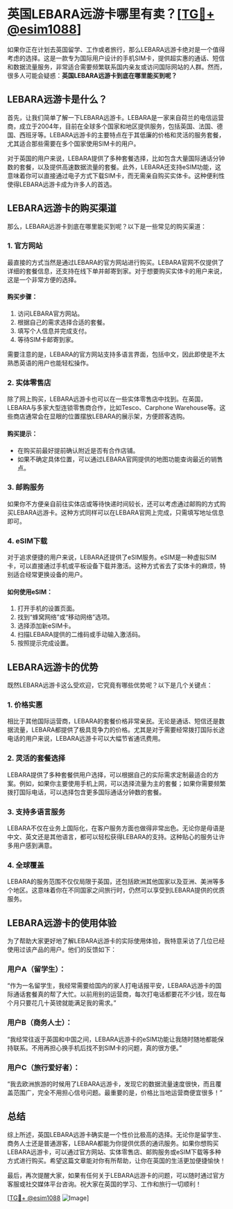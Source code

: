 # 英国LEBARA远游卡哪里有卖？[[TG💪+ @esim1088](https://t.me/s/esim1088)]

如果你正在计划去英国留学、工作或者旅行，那么LEBARA远游卡绝对是一个值得考虑的选择。这是一款专为国际用户设计的手机SIM卡，提供超实惠的通话、短信和数据流量服务，非常适合需要频繁联系国内亲友或访问国际网站的人群。然而，很多人可能会疑惑：**英国LEBARA远游卡到底在哪里能买到呢？**

## LEBARA远游卡是什么？

首先，让我们简单了解一下LEBARA远游卡。LEBARA是一家来自荷兰的电信运营商，成立于2004年，目前在全球多个国家和地区提供服务，包括英国、法国、德国、西班牙等。LEBARA远游卡的主要特点在于其低廉的价格和灵活的服务套餐，尤其适合那些需要在多个国家使用SIM卡的用户。

对于英国的用户来说，LEBARA提供了多种套餐选择，比如包含大量国际通话分钟数的套餐，以及提供高速数据流量的套餐。此外，LEBARA还支持eSIM功能，这意味着你可以直接通过电子方式下载SIM卡，而无需亲自购买实体卡。这种便利性使得LEBARA远游卡成为许多人的首选。

## LEBARA远游卡的购买渠道

那么，LEBARA远游卡到底在哪里能买到呢？以下是一些常见的购买渠道：

### 1. 官方网站

最直接的方式当然是通过LEBARA的官方网站进行购买。LEBARA官网不仅提供了详细的套餐信息，还支持在线下单并邮寄到家。对于想要购买实体卡的用户来说，这是一个非常方便的选择。

#### 购买步骤：
1. 访问LEBARA官方网站。
2. 根据自己的需求选择合适的套餐。
3. 填写个人信息并完成支付。
4. 等待SIM卡邮寄到家。

需要注意的是，LEBARA的官方网站支持多语言界面，包括中文，因此即使是不太熟悉英语的用户也能轻松操作。

### 2. 实体零售店

除了网上购买，LEBARA远游卡也可以在一些实体零售店中找到。在英国，LEBARA与多家大型连锁零售商合作，比如Tesco、Carphone Warehouse等。这些商店通常会在显眼的位置摆放LEBARA的展示架，方便顾客选购。

#### 购买提示：
- 在购买前最好提前确认附近是否有合作店铺。
- 如果不确定具体位置，可以通过LEBARA官网提供的地图功能查询最近的销售点。

### 3. 邮购服务

如果你不方便亲自前往实体店或等待快递时间较长，还可以考虑通过邮购的方式购买LEBARA远游卡。这种方式同样可以在LEBARA官网上完成，只需填写地址信息即可。

### 4. eSIM下载

对于追求便捷的用户来说，LEBARA还提供了eSIM服务。eSIM是一种虚拟SIM卡，可以直接通过手机或平板设备下载并激活。这种方式省去了实体卡的麻烦，特别适合经常更换设备的用户。

#### 如何使用eSIM：
1. 打开手机的设置页面。
2. 找到“蜂窝网络”或“移动网络”选项。
3. 选择添加新eSIM卡。
4. 扫描LEBARA提供的二维码或手动输入激活码。
5. 按照提示完成设置。

## LEBARA远游卡的优势

既然LEBARA远游卡这么受欢迎，它究竟有哪些优势呢？以下是几个关键点：

### 1. 价格实惠

相比于其他国际运营商，LEBARA的套餐价格非常亲民。无论是通话、短信还是数据流量，LEBARA都提供了极具竞争力的价格。尤其是对于需要经常拨打国际长途电话的用户来说，LEBARA远游卡可以大幅节省通讯费用。

### 2. 灵活的套餐选择

LEBARA提供了多种套餐供用户选择，可以根据自己的实际需求定制最适合的方案。例如，如果你主要使用手机上网，可以选择流量为主的套餐；如果你需要频繁拨打国际电话，可以选择包含更多国际通话分钟数的套餐。

### 3. 支持多语言服务

LEBARA不仅在业务上国际化，在客户服务方面也做得非常出色。无论你是母语是中文、英文还是其他语言，都可以轻松获得LEBARA的支持。这种贴心的服务让许多用户感到满意。

### 4. 全球覆盖

LEBARA的服务范围不仅仅局限于英国，还包括欧洲其他国家以及亚洲、美洲等多个地区。这意味着你在不同国家之间旅行时，仍然可以享受到LEBARA提供的优质服务。

## LEBARA远游卡的使用体验

为了帮助大家更好地了解LEBARA远游卡的实际使用体验，我特意采访了几位已经使用过该产品的用户。他们的反馈如下：

### 用户A（留学生）：
“作为一名留学生，我经常需要给国内的家人打电话报平安，LEBARA远游卡的国际通话套餐真的帮了大忙。以前用别的运营商，每次打电话都要花不少钱，现在每个月只要花几十英镑就能满足我的需求。”

### 用户B（商务人士）：
“我经常往返于英国和中国之间，LEBARA远游卡的eSIM功能让我随时随地都能保持联系。不用再担心换手机后找不到SIM卡的问题，真的很方便。”

### 用户C（旅行爱好者）：
“我去欧洲旅游的时候用了LEBARA远游卡，发现它的数据流量速度很快，而且覆盖范围广，完全不用担心信号问题。最重要的是，价格比当地运营商便宜很多！”

## 总结

综上所述，英国LEBARA远游卡确实是一个性价比极高的选择。无论你是留学生、商务人士还是普通游客，LEBARA都能为你提供优质的通讯服务。如果你想购买LEBARA远游卡，可以通过官方网站、实体零售店、邮购服务或eSIM下载等多种方式进行购买。希望这篇文章能对你有所帮助，让你在英国的生活更加便捷愉快！

最后，再次提醒大家，如果有任何关于LEBARA远游卡的问题，可以随时通过官方客服或社交媒体平台咨询。祝大家在英国的学习、工作和旅行一切顺利！

[[TG💪+ @esim1088](https://t.me/s/esim1088) ![Image](https://i.postimg.cc/4NQfJmqS/Snipaste-2025-05-13-00-14-12.png)]